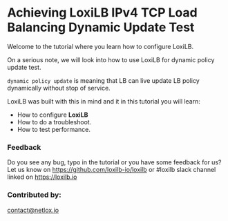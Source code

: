 #  Achieving LoxiLB IPv4 TCP Load Balancing Dynamic Update Test

Welcome to the tutorial where you learn how to configure LoxiLB.

On a serious note, we will look into how to use LoxiLB for dynamic policy update test. 

`dynamic policy update` is meaning that LB can live update LB policy dynamically without stop of service.

LoxiLB was built with this in mind and it in this tutorial you will learn:

* How to configure **LoxiLB**
* How to do a troubleshoot.
* How to test performance.

### Feedback

Do you see any bug, typo in the tutorial or you have some feedback for us?
Let us know on https://github.com/loxilb-io/loxilb or #loxilb slack channel linked on https://loxilb.io

### Contributed by:
contact@netlox.io


